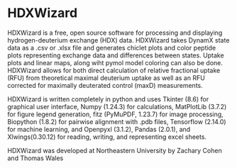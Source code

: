 # HDXWizard

HDXWizard is a free, open source software for processing and displaying hydrogen-deuterium exchange (HDX) data. HDXWizard takes DynamX state data as a .csv or .xlsx file and generates chiclet plots and color peptide plots representing exchange data and differences between states. Uptake plots and linear maps, along wiht pymol model coloring can also be done.
HDXWizard allows for both direct calculation of relative fractional uptake (RFU) from theoretical maximal deuterium uptake as well as an RFU corrected for maximally deuterated control (maxD) measurements.

HDXWizard is written completely in python and uses Tkinter (8.6) for graphical user interface, Numpy (1.24.3) for calculations, MatPlotLib (3.7.2) for figure legend generation, fitz (PyMuPDF, 1.23.7) for image processing, Biopython (1.8.2) for pairwise alignment with .pdb files, Tensorflow (2.14.0) for machine learning, and Openpyxl (3.1.2), Pandas (2.0.1), and Xlwings(0.30.12) for reading, writing, and representing excel sheets.

HDXWizard was developed at Northeastern University by Zachary Cohen and Thomas Wales
